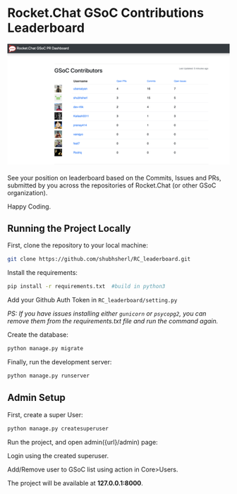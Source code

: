 
# Rocket.Chat GSoC Contributions Leaderboard

![Rocket.Chat GSoC Contributions Leaderboard screenshot](https://github.com/Sing-Li/bbug/blob/master/images/leaderboard.png)

See your position on leaderboard based on the Commits, Issues and PRs, submitted by you across the repositories of Rocket.Chat (or other GSoC organization).

Happy Coding.

## Running the Project Locally

First, clone the repository to your local machine:

```bash
git clone https://github.com/shubhsherl/RC_leaderboard.git
```

Install the requirements:

```bash
pip install -r requirements.txt  #build in python3
```

Add your Github Auth Token in `RC_leaderboard/setting.py`

*PS: If you have issues installing either `gunicorn` or `psycopg2`, you can remove them from the requirements.txt file and run the command again.*

Create the database:

```bash
python manage.py migrate
```

Finally, run the development server:

```bash
python manage.py runserver
```

## Admin Setup

First, create a super User:

```bash
python manage.py createsuperuser
```

Run the project, and open admin({url}/admin) page:

Login using the created superuser.

Add/Remove user to GSoC list using action in Core>Users.

The project will be available at **127.0.0.1:8000**.

